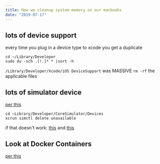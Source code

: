 ```yaml
---
title: How we cleanup system memory on our macbooks
date: "2019-07-17"
---
```


## lots of device support
every time you plug in a device type to xcode you get a duplicate
```
cd ~/Library/Developer
sudo du -sch .[!.]* * |sort -h
```

`/Library/Developer/Xcode/iOS DeviceSupport` was MASSIVE
`rm -rf` the applicable files

## lots of simulator device
[per this](https://stackoverflow.com/questions/33419301/macos-xcode-coresimulator-folder-very-big-ok-to-delete-content)
```
cd ~Library/Developer/CoreSimulator/Devices
xcrun simctl delete unavailable
```
if that doesn't work:
[this](https://stackoverflow.com/questions/29108172/xcrun-unable-to-find-simctl)
and
[this](https://stackoverflow.com/questions/34910383/xcode-free-to-clear-devices-folder/34914591#34914591)

## Look at Docker Containers
[per this](com.docker.docker)
